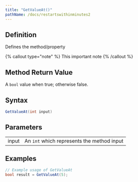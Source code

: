 ```yaml
---
title: "GetValueAt()"
pathName: /docs/restartswithinminutes2
---
```


## Definition

Defines the method/property

{% callout type="note" %}
This important note
{% /callout %}

## Method Return Value

A `bool` value when true; otherwise false.

## Syntax

```csharp
GetValueAt(int input)
```

## Parameters

|  |  |
| --- | --- |
| input | An `int` which represents the method input |

## Examples

```csharp
// Example usage of GetValueAt
bool result = GetValueAt(5);
```
